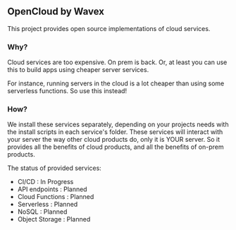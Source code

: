 ## OpenCloud by Wavex ##

This project provides open source implementations of cloud services.

### Why? ###
Cloud services are too expensive. On prem is back. Or, at least you can use this to build apps using cheaper server services.

For instance, running servers in the cloud is a lot cheaper than using some serverless functions. So use this instead!

### How? ###
We install these services separately, depending on your projects needs with the install scripts in each service's folder.
These services will interact with your server the way other cloud products do, only it is YOUR server. So it provides all the benefits of
cloud products, and all the benefits of on-prem products.


The status of provided services:
- CI/CD : In Progress
- API endpoints : Planned
- Cloud Functions : Planned
- Serverless : Planned
- NoSQL : Planned
- Object Storage : Planned

